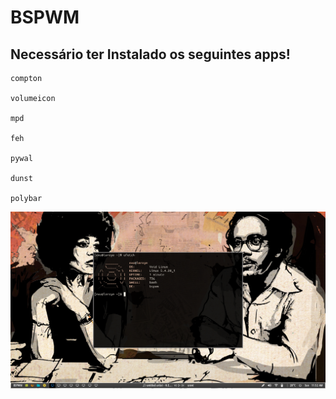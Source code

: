 # BSPWM 

## Necessário ter Instalado os seguintes apps!

```
compton

volumeicon

mpd

feh

pywal

dunst

polybar

```
![meu desktop Void-BSPWM](https://github.com/Xpalmares/bspwm/blob/master/wall.png)
